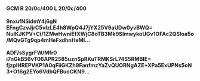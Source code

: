 #### GCM R 20/0c/400 L 20/0c/400
**9nxufNSidmY4j6gN**<br/>**EFngCzvJjrC5vIzLE4h8WpQ4J7jYX25V9aUDw0yvBWQ=**<br/>**NulKJKPV+Ci/1ZMwHwniEfXWjC8oTB3Mk9SImwykoUGv1OFAc2QSIoa5o/MQvGTg9qp4mHeFxdhnHeMl...**<br/><br/>
**ADF/sSygrFW/Mfr0**<br/>**i7nGkB56vT06APR2585uznSpRKuTRMKSrL74S5RMBIE=**<br/>**fjzplHREPVKP1A0qFiiGKZh9FanfmzYaZvQUORNgAZE+XPa5ExUPNs5oN3+O16g2EYo6VdbQFBuoCKN9...**